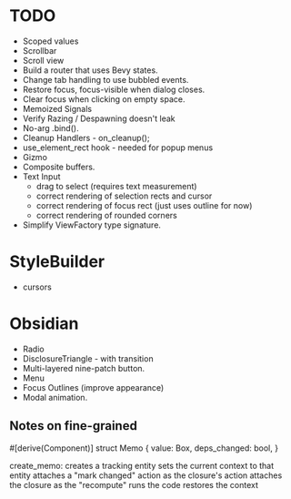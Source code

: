 # TODO

- Scoped values
- Scrollbar
- Scroll view
- Build a router that uses Bevy states.
- Change tab handling to use bubbled events.
- Restore focus, focus-visible when dialog closes.
- Clear focus when clicking on empty space.
- Memoized Signals
- Verify Razing / Despawning doesn't leak
- No-arg .bind().
- Cleanup Handlers - on_cleanup();
- use_element_rect hook - needed for popup menus
- Gizmo
- Composite buffers.
- Text Input
  - drag to select (requires text measurement)
  - correct rendering of selection rects and cursor
  - correct rendering of focus rect (just uses outline for now)
  - correct rendering of rounded corners
- Simplify ViewFactory type signature.

# StyleBuilder

- cursors

# Obsidian

- Radio
- DisclosureTriangle - with transition
- Multi-layered nine-patch button.
- Menu
- Focus Outlines (improve appearance)
- Modal animation.

## Notes on fine-grained

#[derive(Component)]
struct Memo {
value: Box<dyn Any>,
deps_changed: bool,
}

create_memo:
creates a tracking entity
sets the current context to that entity
attaches a "mark changed" action as the closure's action
attaches the closure as the "recompute"
runs the code
restores the context
